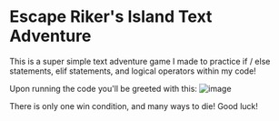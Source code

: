 # Escape Riker's Island Text Adventure

This is a super simple text adventure game I made to practice if / else statements, elif statements, and logical operators within my code!

Upon running the code you'll be greeted with this:
![image](https://user-images.githubusercontent.com/50307506/210034526-4a58d798-f2d9-47f5-84dc-4d4f7117336a.png)

There is only one win condition, and many ways to die! Good luck!

